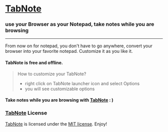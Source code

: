 # [TabNote](https://chrome.google.com/webstore/detail/tabnote/geahanokafgmnleflfpekpmnkceehifk?hl=en)

### use your Browser as your Notepad, take notes while you are browsing
---

From now on for notepad, you don't have to go anywhere, convert your browser into your favorite notepad. Customize it as you like it.
 
#### TabNote is **free** and **offline**.


> How to customize your TabNote?
> - right click on TabNote launcher icon and select Options
> - you will see customizable options


#### Take notes while you are browsing with [TabNote](https://chrome.google.com/webstore/detail/tabnote/geahanokafgmnleflfpekpmnkceehifk?hl=en) : )

### [TabNote](https://chrome.google.com/webstore/detail/tabnote/geahanokafgmnleflfpekpmnkceehifk?hl=en) License
[TabNote](https://chrome.google.com/webstore/detail/tabnote/geahanokafgmnleflfpekpmnkceehifk?hl=en) is licensed under the [MIT license](https://opensource.org/licenses/MIT). Enjoy!
